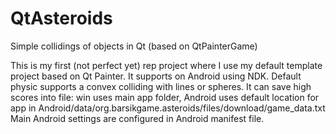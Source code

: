 # QtAsteroids
Simple collidings of objects in Qt (based on QtPainterGame)

This is my first (not perfect yet) rep project where I use my default template project based on Qt Painter. 
It supports on Android using NDK. Default physic supports a convex colliding with lines or spheres.
It can save high scores into file: win uses main app folder, Android uses default location for app 
in Android/data/org.barsikgame.asteroids/files/download/game_data.txt
Main Android settings are configured in Android manifest file.
